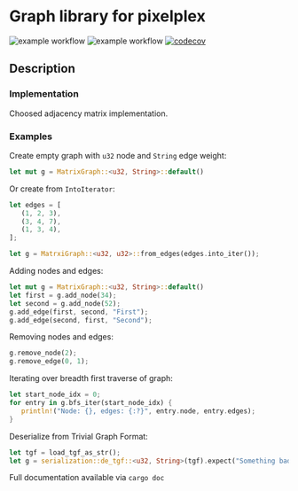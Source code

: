 # Graph library for pixelplex

![example workflow](https://github.com/usrsem/graph/actions/workflows/check-and-lint.yaml/badge.svg) ![example workflow](https://github.com/usrsem/graph/actions/workflows/test.yaml/badge.svg) [![codecov](https://codecov.io/gh/usrsem/graph/branch/main/graph/badge.svg?token=OHLZ48OAM7)](https://codecov.io/gh/usrsem/graph)

## Description

### Implementation
Choosed adjacency matrix implementation.

### Examples
Create empty graph with `u32` node and `String` edge weight:
```rust
let mut g = MatrixGraph::<u32, String>::default()
```

Or create from `IntoIterator`:
```rust
let edges = [
   (1, 2, 3),
   (3, 4, 7),
   (1, 3, 4),
];

let g = MatrxiGraph::<u32, u32>::from_edges(edges.into_iter());
```

Adding nodes and edges:
```rust
let mut g = MatrixGraph::<u32, String>::default()
let first = g.add_node(34);
let second = g.add_node(52);
g.add_edge(first, second, "First");
g.add_edge(second, first, "Second");
```

Removing nodes and edges:
```rust
g.remove_node(2);
g.remove_edge(0, 1);
```

Iterating over breadth first traverse of graph:
```rust
let start_node_idx = 0;
for entry in g.bfs_iter(start_node_idx) {
   println!("Node: {}, edges: {:?}", entry.node, entry.edges);
}
```

Deserialize from Trivial Graph Format:
```rust
let tgf = load_tgf_as_str();
let g = serialization::de_tgf::<u32, String>(tgf).expect("Something bad");
```

Full documentation available via `cargo doc`
